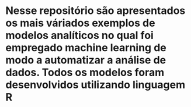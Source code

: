# Nesse repositório são apresentados os mais váriados exemplos de modelos analíticos no qual foi empregado machine learning de modo a automatizar a análise de dados. Todos os modelos foram desenvolvidos utilizando linguagem R
